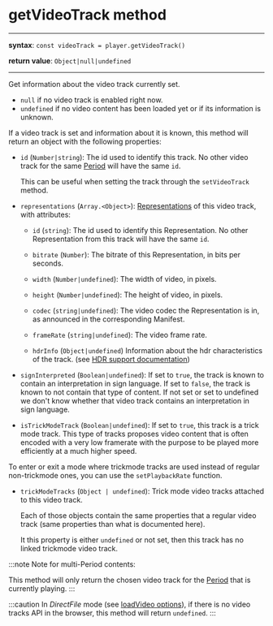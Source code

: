 # getVideoTrack method

---

**syntax**: `const videoTrack = player.getVideoTrack()`

**return value**: `Object|null|undefined`

---

Get information about the video track currently set.

- `null` if no video track is enabled right now.
- `undefined` if no video content has been loaded yet or if its information is
  unknown.

If a video track is set and information about it is known, this method will
return an object with the following properties:

- `id` (`Number|string`): The id used to identify this track. No other
  video track for the same [Period](../../Getting_Started/Glossary.md#period) will have the same
  `id`.

  This can be useful when setting the track through the `setVideoTrack`
  method.

- `representations` (`Array.<Object>`):
  [Representations](../../Getting_Started/Glossary.md#representation) of this video track, with
  attributes:

  - `id` (`string`): The id used to identify this Representation.
    No other Representation from this track will have the same `id`.

  - `bitrate` (`Number`): The bitrate of this Representation, in bits per
    seconds.

  - `width` (`Number|undefined`): The width of video, in pixels.

  - `height` (`Number|undefined`): The height of video, in pixels.

  - `codec` (`string|undefined`): The video codec the Representation is
    in, as announced in the corresponding Manifest.

  - `frameRate` (`string|undefined`): The video frame rate.

  - `hdrInfo` (`Object|undefined`) Information about the hdr
    characteristics of the track.
    (see [HDR support documentation](../Miscellaneous/hdr.md#hdrinfo))

- `signInterpreted` (`Boolean|undefined`): If set to `true`, the track is
  known to contain an interpretation in sign language.
  If set to `false`, the track is known to not contain that type of content.
  If not set or set to undefined we don't know whether that video track
  contains an interpretation in sign language.

- `isTrickModeTrack` (`Boolean|undefined`): If set to `true`, this track
  is a trick mode track. This type of tracks proposes video content that is
  often encoded with a very low framerate with the purpose to be played more
  efficiently at a much higher speed.

To enter or exit a mode where trickmode tracks are used instead of regular
non-trickmode ones, you can use the `setPlaybackRate` function.

- `trickModeTracks` (`Object | undefined`): Trick mode video tracks
  attached to this video track.

  Each of those objects contain the same properties that a regular video track
  (same properties than what is documented here).

  It this property is either `undefined` or not set, then this track has no
  linked trickmode video track.

:::note
Note for multi-Period contents:

This method will only return the chosen video track for the
[Period](../../Getting_Started/Glossary.md#period) that is currently playing.
:::

:::caution
In _DirectFile_ mode
(see [loadVideo options](../Loading_a_Content.md#transport)), if there is
no video tracks API in the browser, this method will return `undefined`.
:::
